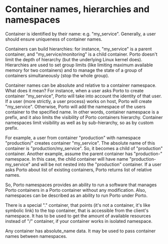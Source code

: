 # Container names, hierarchies and namespaces #

Container is identified by their name: e.g. "my\_service".
Generally, a user should ensure uniqueness of container names.

Containers can build hierarchies: for instance, "my\_service" is a parent
container, and "my\_service/monitoring" is a child container. Porto doesn't
limit the depth of hierarchy (but the underlying Linux kernel does).
Hierarchies are used to set group limits (like limiting maximum available memory
for two containers) and to manage the state of a group of containers
simultaneously (stop the whole group).

Container names can be absolute and relative to a container namespace. What does
it mean?  For instance, when a user asks Porto to create container
"my\_service", Porto will take into account the identity of that user. If a user
(more strictly, a user process) works on host, Porto will create "my\_service".
Otherwise, Porto will add the namespace of the users container to the specified
name.  In other words, container namespace is a prefix, and it also limits the
visibility of Porto containers hierarchy.  Container namespaces limit
visibility as well as by sub-hierarchy, so as by custom prefix.

For example, a user from container "production" with namespace "production/"
creates container "my\_service".  The absolute name of this container is
"production/my_service". So, it becomes a child of "production" container.
Another example, assume the parent container has "production-" namespace. In
this case, the child container will have name "production-my\_service" and will
be not nested into the "production" container.  If a user asks Porto about list
of existing containers, Porto returns list of relative names.

So, Porto namespaces provides an ability to run a software that manages Porto
containers in a Porto container without any modification. Also, namespaces can
be described as an ability to run Porto under Porto.

There is a special "." container, that points (it's not a container, it's like
symbolic link) to the top container, that is accessible from the client's
namespace.  It has to be used to get the amount of available resources instead
of "/" container, if your container works in isolated namespace.

Any container has absolute_name data. It may be used to pass container names
between namespaces.
